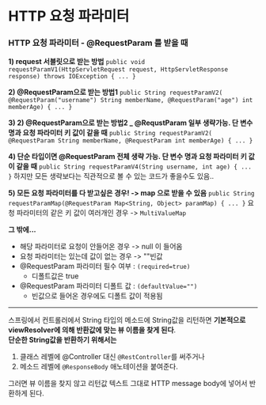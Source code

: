 # HTTP 요청 파라미터



### HTTP 요청 파라미터 - @RequestParam 를 받을 때 ###

**1) request 서블릿으로 받는 방법**
`public void requestParamV1(HttpServletRequest request, HttpServletResponse response) throws IOException { ... }`

**2) @RequestParam으로 받는 방법1**
`public String requestParamV2(
            @RequestParam("username") String memberName,
            @RequestParam("age") int memberAge) { ... }
`

**3) 2) @RequestParam으로 받는 방법2 _ @RequstParam 일부 생략가능. 단 변수 명과 요청 파라미터 키 값이 같을 때**
`public String requestParamV2(
            @RequestParam String memberName,
            @RequestParam int memberAge) { ... }
`

**4) 단순 타입이면 @RequestParam 전체 생략 가능. 단 변수 명과 요청 파라미터 키 값이 같을 때**
`
public String requestParamV4(String username, int age) { ... }
`
하지만 모든 생략보다는 직관적으로 볼 수 있는 코드가 좋을수도 있음..



**5) 모든 요청 파라미터를 다 받고싶은 경우! -> map 으로 받을 수 있음**
`public String requestParamMap(@RequestParam Map<String, Object> paramMap) { ... }`
요청 파라미터의 같은 키 값이 여러개인 경우 -> `MultiValueMap`  



**그 밖에...**

* 해당 파라미터로 요청이 안들어온 경우 -> null 이 들어옴
* 요청 파라미터는 있는데 값이 없는 경우 -> ""빈값
* @RequestParam 파라미터 필수 여부 : `(required=true)` 
  * 디폴트값은 true
* @RequestParam 파라미터 디폴트 값 : `(defaultValue="")`
   * 빈값으로 들어온 경우에도 디폴트 값이 적용됨


-------------------------------

스프링에서 컨트롤러에서 String 타입의 메소드에 String값을 리턴하면 **기본적으로 viewResolver에 의해 반환값에 맞는 뷰 이름을 찾게 된다**.  
**단순한 String값을 반환하기 위해서는**

1) 클래스 레벨에 @Controller 대신 `@RestController`를 써주거나
2) 메소드 레벨에 `@ResponseBody` 애노테이션을 붙여준다.

그러면 뷰 이름을 찾지 않고 리턴값 텍스트 그대로 HTTP message body에 넣어서 반환하게 된다.

